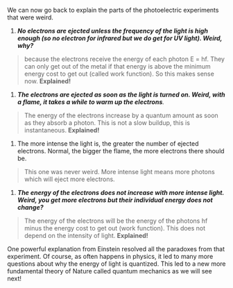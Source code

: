 We can now go back to explain the parts of the photoelectric experiments that were weird.

1. **_No electrons are ejected unless the frequency of the light is high enough (so no electron for infrared but we do get for UV light). Weird, why?_**

> because the electrons receive the energy of each photon E = hf. They can only get out of the metal if that energy is above the minimum energy cost to get out (called work function). So this makes sense now. **Explained!**

1. _**The electrons are ejected as soon as the light is turned on. Weird, with a flame, it takes a while to warm up the electrons**._

> The energy of the electrons increase by a quantum amount as soon as they absorb a photon. This is not a slow buildup, this is instantaneous. **Explained!**

1. The more intense the light is, the greater the number of ejected electrons. Normal, the bigger the flame, the more electrons there should be.

> This one was never weird. More intense light means more photons which will eject more electrons.

1. **_The energy of the electrons does not increase with more intense light. Weird, you get more electrons but their individual energy does not change?_**

> The energy of the electrons will be the energy of the photons hf minus the energy cost to get out (work function). This does not depend on the intensity of light. **Explained!**

One powerful explanation from Einstein resolved all the paradoxes from that experiment. Of course, as often happens in physics, it led to many more questions about why the energy of light is quantized. This led to a new more fundamental theory of Nature called quantum mechanics as we will see next!